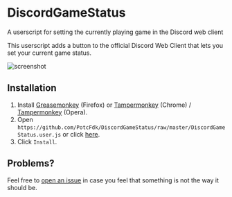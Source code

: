 # DiscordGameStatus
A userscript for setting the currently playing game in the Discord web client

This userscript adds a button to the official Discord Web Client that lets you set your current game status.  

![screenshot](https://i.imgur.com/qoT0M2k.png)

## Installation
1. Install [Greasemonkey](https://addons.mozilla.org/en-us/firefox/addon/greasemonkey/) (Firefox) or [Tampermonkey](https://chrome.google.com/webstore/detail/tampermonkey/dhdgffkkebhmkfjojejmpbldmpobfkfo) (Chrome) / [Tampermonkey](https://addons.opera.com/en/extensions/details/tampermonkey-beta/) (Opera).
2. Open `https://github.com/PotcFdk/DiscordGameStatus/raw/master/DiscordGameStatus.user.js` or click [here](https://github.com/PotcFdk/DiscordGameStatus/raw/master/DiscordGameStatus.user.js).
3. Click `Install`.  

## Problems?
Feel free to [open an issue](https://github.com/PotcFdk/DiscordGameStatus/issues) in case you feel that something is not the way it should be.
